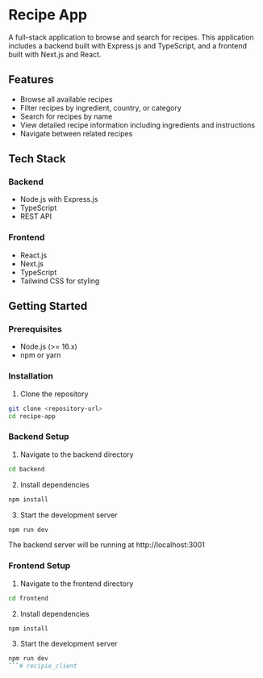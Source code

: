 # Recipe App

A full-stack application to browse and search for recipes. This application includes a backend built with Express.js and TypeScript, and a frontend built with Next.js and React.

## Features

- Browse all available recipes
- Filter recipes by ingredient, country, or category
- Search for recipes by name
- View detailed recipe information including ingredients and instructions
- Navigate between related recipes

## Tech Stack

### Backend
- Node.js with Express.js
- TypeScript
- REST API

### Frontend
- React.js
- Next.js
- TypeScript
- Tailwind CSS for styling

## Getting Started

### Prerequisites

- Node.js (>= 16.x)
- npm or yarn

### Installation

1. Clone the repository
```bash
git clone <repository-url>
cd recipe-app
```

### Backend Setup

1. Navigate to the backend directory
```bash
cd backend
```

2. Install dependencies
```bash
npm install
```

3. Start the development server
```bash
npm run dev
```

The backend server will be running at http://localhost:3001

### Frontend Setup

1. Navigate to the frontend directory
```bash
cd frontend
```

2. Install dependencies
```bash
npm install
```

3. Start the development server
```bash
npm run dev
```# recipie_client
